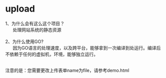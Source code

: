 # upload
1、为什么会有这么这个项目？
  <br />
  &nbsp;&nbsp;&nbsp;&nbsp;&nbsp;
	处理网站系统的静态资源
	<br />  
2、为什么使用GO?
 <br />
  &nbsp;&nbsp;&nbsp;&nbsp;&nbsp;
  因为GO语言的处理速度，以及跨平台，能够拿到一次编译到处运行。编译后不依赖于任何的虚拟机，环境，能够独立运行。
  
<br />
注意的是：您需要更改上传表单name为file，请参考demo.html
